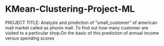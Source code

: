 # KMean-Clustering-Project-ML
PROJECT TITLE: Analysis and prediction of "small_customer" of american mall market called as phonix mall .To find out how many customer are visited to a particular shop.On the basic of this prediction of annual income versus spending scores
